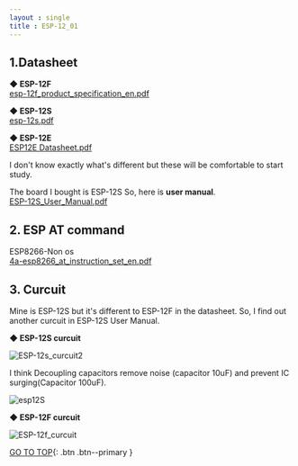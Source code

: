 ```yaml
---
layout : single
title : ESP-12_01
---
```


## 1.Datasheet

**◆ ESP-12F**  
[esp-12f_product_specification_en.pdf](https://github.com/Lcooldong/Lcooldong.github.io/files/7028420/esp-12f_product_specification_en.pdf)

**◆ ESP-12S**  
[esp-12s.pdf](https://github.com/Lcooldong/Lcooldong.github.io/files/7028428/esp-12s.pdf)

**◆ ESP-12E**  
[ESP12E Datasheet.pdf](https://github.com/Lcooldong/Lcooldong.github.io/files/7028429/ESP12E.Datasheet.pdf)

I don't know exactly what's different but these will be comfortable to start study.

The board I bought is ESP-12S
So, here is **user manual**.  
[ESP-12S_User_Manual.pdf](https://github.com/Lcooldong/Lcooldong.github.io/files/7029068/ESP-12S_User_Manual.pdf)


## 2. ESP AT command
ESP8266-Non os  
[4a-esp8266_at_instruction_set_en.pdf](https://github.com/Lcooldong/Lcooldong.github.io/files/7028457/4a-esp8266_at_instruction_set_en.pdf)


## 3. Curcuit

Mine is ESP-12S but it's different to ESP-12F in the datasheet.
So, I find out another curcuit in ESP-12S User Manual.

**◆ ESP-12S curcuit**  

![ESP-12s_curcuit2](https://user-images.githubusercontent.com/32934089/130377576-915c54f2-8ea6-4b89-b933-b46d2a09455a.png)  

I think Decoupling capacitors remove noise (capacitor 10uF) and prevent IC surging(Capacitor 100uF).

![esp12S](https://user-images.githubusercontent.com/32934089/130388729-f79daf9b-d5fe-4bfa-b0ee-c8bc3a31ba7b.PNG)



**◆ ESP-12F curcuit**  

![ESP-12f_curcuit](https://user-images.githubusercontent.com/32934089/130377661-0dd033cd-1c1f-48bc-b057-d757b89581d9.PNG)


[GO TO TOP](#){: .btn .btn--primary }





